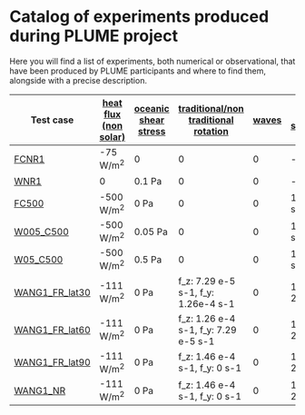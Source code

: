 # Catalog of experiments produced during PLUME project

Here you will find a list of experiments, both numerical or observational, that have been produced by PLUME participants and where to find them, alongside with a precise description.

| Test case | [heat flux (non solar)](test_cases_description/non_solar_heat_flux.md) | [oceanic shear stress](test_cases_description/oceanic_shear_stress.md)  | [traditional/non traditional rotation](test_cases_description/rotation.md)   | [waves](test_cases_description/waves.md)  | [initial stratification](test_cases_description/initial_stratification.md)  | [solar flux](test_cases_description/solar_flux.md)  | [freshwater](test_cases_description/freshwater.md)  | 
| ---------------- | ------| ---- | ---- | ---- | ---- | ---- | ---- |
| [FCNR1](test_cases_description/FCNR1.md) | -75 W/m<sup>2</sup> | 0 | 0 | 0 | -2.10<sup>-5</sup> s<sup>-2</sup> | 0 |  0 |
| [WNR1](test_cases_description/WNR1.md) | 0 | 0.1 Pa | 0 | 0 | -1.10<sup>-4</sup> s<sup>-2</sup>  | 0 |  0 |
| [FC500](test_cases_description/FC500.md) | -500 W/m<sup>2</sup> | 0 Pa | 0 | 0 | 1.962 e-6 s-2   | 0 |  0 |
| [W005_C500](test_cases_description/W005_C500.md) | -500 W/m<sup>2</sup> | 0.05 Pa | 0 | 0 | 1.962 e-6 s-2   | 0 |  0 |
| [W05_C500](test_cases_description/W05_C500.md) | -500 W/m<sup>2</sup> | 0.5 Pa | 0 | 0 | 1.962 e-6 s-2   | 0 |  0 |
| [WANG1_FR_lat30](test_cases_description/WANG1_FR_lat30.md) | -111 W/m<sup>2</sup> | 0 Pa | f_z: 7.29 e-5 s-1, f_y: 1.26e-4 s-1 | 0 | 1.44 e-8 s-2   | 0 |  0 |
| [WANG1_FR_lat60](test_cases_description/WANG1_FR_lat60.md) | -111 W/m<sup>2</sup> | 0 Pa | f_z: 1.26 e-4 s-1, f_y: 7.29 e-5 s-1 | 0 | 1.44 e-8 s-2   | 0 |  0 |
| [WANG1_FR_lat90](test_cases_description/WANG1_FR_lat90.md) | -111 W/m<sup>2</sup> | 0 Pa | f_z: 1.46 e-4 s-1, f_y: 0 s-1 | 0 | 1.44 e-8 s-2   | 0 |  0 |
| [WANG1_NR](test_cases_description/WANG1_NR.md) | -111 W/m<sup>2</sup> | 0 Pa | f_z: 1.46 e-4 s-1, f_y: 0 s-1 | 0 | 1.44 e-8 s-2   | 0 |  0 |  


